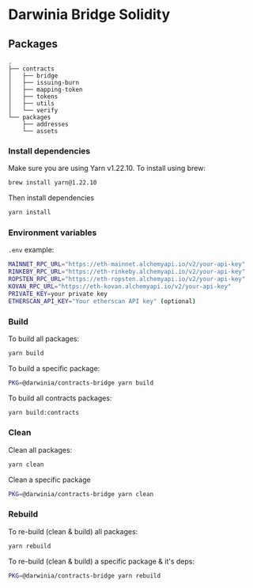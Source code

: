 # Darwinia Bridge Solidity

## Packages
```
.
├── contracts
│   ├── bridge
│   ├── issuing-burn
│   ├── mapping-token
│   ├── tokens
│   ├── utils
│   └── verify
└── packages
    ├── addresses
    └── assets
```

### Install dependencies

Make sure you are using Yarn v1.22.10. To install using brew:

```bash
brew install yarn@1.22.10
```

Then install dependencies

```bash
yarn install
```

### Environment variables

`.env` example:

```bash
MAINNET_RPC_URL="https://eth-mainnet.alchemyapi.io/v2/your-api-key"
RINKEBY_RPC_URL="https://eth-rinkeby.alchemyapi.io/v2/your-api-key" 
ROPSTEN_RPC_URL="https://eth-ropsten.alchemyapi.io/v2/your-api-key"
KOVAN_RPC_URL="https://eth-kovan.alchemyapi.io/v2/your-api-key" 
PRIVATE_KEY=your private key 
ETHERSCAN_API_KEY="Your etherscan API key" (optional)
```

### Build

To build all packages:

```bash
yarn build
```

To build a specific package:

```bash
PKG=@darwinia/contracts-bridge yarn build
```

To build all contracts packages:

```bash
yarn build:contracts
```

### Clean

Clean all packages:

```bash
yarn clean
```

Clean a specific package

```bash
PKG=@darwinia/contracts-bridge yarn clean
```

### Rebuild

To re-build (clean & build) all packages:

```bash
yarn rebuild
```

To re-build (clean & build) a specific package & it's deps:

```bash
PKG=@darwinia/contracts-bridge yarn rebuild
```

